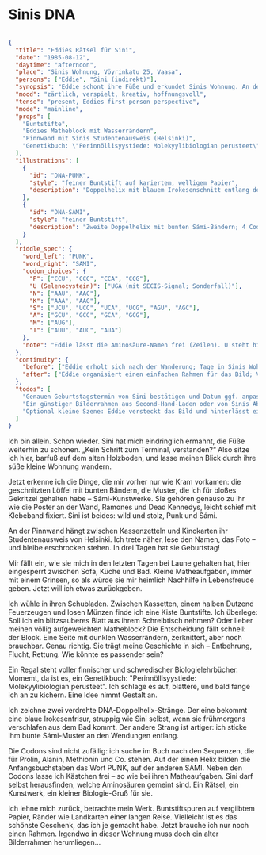 # Sinis DNA

```json

{
  "title": "Eddies Rätsel für Sini",
  "date": "1985-08-12",
  "daytime": "afternoon",
  "place": "Sinis Wohnung, Vöyrinkatu 25, Vaasa",
  "persons": ["Eddie", "Sini (indirekt)"],
  "synopsis": "Eddie schont ihre Füße und erkundet Sinis Wohnung. An der Pinnwand entdeckt sie Sinis Studentenausweis aus Helsinki und merkt: In drei Tagen hat Sini Geburtstag. Aus Buntstiften, ihrem wassergezeichneten Matheblock und Sinis Genetikbuch entwirft Eddie ein Bio-Rätsel-Geschenk: zwei Doppelhelix-Zeichnungen, deren Codons die Aminosäure-Anfangsbuchstaben zu den Wörtern PUNK und SAMI formen. Namen lässt sie frei als Linien zum Selbstausfüllen.",
  "mood": "zärtlich, verspielt, kreativ, hoffnungsvoll",
  "tense": "present, Eddies first-person perspective",
  "mode": "mainline",
  "props": [
    "Buntstifte",
    "Eddies Matheblock mit Wasserrändern",
    "Pinnwand mit Sinis Studentenausweis (Helsinki)",
    "Genetikbuch: \"Perinnöllisyystiede: Molekyylibiologian perusteet\""
  ],
  "illustrations": [
    {
      "id": "DNA-PUNK",
      "style": "feiner Buntstift auf kariertem, welligem Papier",
      "description": "Doppelhelix mit blauem Irokesenschnitt entlang des Strangs; 4 Codon-Felder ergeben die Anfangsbuchstaben P-U-N-K; neben jedem Feld leere Zeile zum Eintragen der Aminosäure."
    },
    {
      "id": "DNA-SAMI",
      "style": "feiner Buntstift",
      "description": "Zweite Doppelhelix mit bunten Sámi-Bändern; 4 Codon-Felder ergeben S-A-M-I; ebenfalls leere Zeilen zum Eintragen."
    }
  ],
  "riddle_spec": {
    "word_left": "PUNK",
    "word_right": "SAMI",
    "codon_choices": {
      "P": ["CCU", "CCC", "CCA", "CCG"],
      "U (Selenocystein)": ["UGA (mit SECIS-Signal; Sonderfall)"],
      "N": ["AAU", "AAC"],
      "K": ["AAA", "AAG"],
      "S": ["UCU", "UCC", "UCA", "UCG", "AGU", "AGC"],
      "A": ["GCU", "GCC", "GCA", "GCG"],
      "M": ["AUG"],
      "I": ["AUU", "AUC", "AUA"]
    },
    "note": "Eddie lässt die Aminosäure-Namen frei (Zeilen). U steht hier spielerisch für Selenocystein; kann von Sini als Bonus gelöst werden."
  },
  "continuity": {
    "before": ["Eddie erholt sich nach der Wanderung; Tage in Sinis Wohnung; Mathe-Miniaufgaben"],
    "after": ["Eddie organisiert einen einfachen Rahmen für das Bild; Vorbereitung von Sinis Geburtstagssurprise"]
  },
  "todos": [
    "Genauen Geburtstagstermin von Sini bestätigen und Datum ggf. anpassen.",
    "Ein günstiger Bilderrahmen aus Second-Hand-Laden oder von Sinis Abstellkammer besorgen.",
    "Optional kleine Szene: Eddie versteckt das Bild und hinterlässt ein Mini-Rätselhinweis."
  ]
}

```

Ich bin allein. Schon wieder. Sini hat mich eindringlich ermahnt, die Füße weiterhin zu schonen. „Kein Schritt zum Terminal, verstanden?“ Also sitze ich hier, barfuß auf dem alten Holzboden, und lasse meinen Blick durch ihre süße kleine Wohnung wandern.

Jetzt erkenne ich die Dinge, die mir vorher nur wie Kram vorkamen: die geschnitzten Löffel mit bunten Bändern, die Muster, die ich für bloßes Gekritzel gehalten habe – Sámi-Kunstwerke. Sie gehören genauso zu ihr wie die Poster an der Wand, Ramones und Dead Kennedys, leicht schief mit Klebeband fixiert. Sini ist beides: wild und stolz, Punk und Sámi.

An der Pinnwand hängt zwischen Kassenzetteln und Kinokarten ihr Studentenausweis von Helsinki. Ich trete näher, lese den Namen, das Foto – und bleibe erschrocken stehen. In drei Tagen hat sie Geburtstag!

Mir fällt ein, wie sie mich in den letzten Tagen bei Laune gehalten hat, hier eingesperrt zwischen Sofa, Küche und Bad. Kleine Matheaufgaben, immer mit einem Grinsen, so als würde sie mir heimlich Nachhilfe in Lebensfreude geben. Jetzt will ich etwas zurückgeben.

Ich wühle in ihren Schubladen. Zwischen Kassetten, einem halben Dutzend Feuerzeugen und losen Münzen finde ich eine Kiste Buntstifte. Ich überlege: Soll ich ein blitzsauberes Blatt aus ihrem Schreibtisch nehmen? Oder lieber meinen völlig aufgeweichten Matheblock?
Die Entscheidung fällt schnell: der Block. Eine Seite mit dunklen Wasserrändern, zerknittert, aber noch brauchbar. Genau richtig. Sie trägt meine Geschichte in sich – Entbehrung, Flucht, Rettung. Wie könnte es passender sein?

Ein Regal steht voller finnischer und schwedischer Biologielehrbücher. Momemt, da ist es, ein Genetikbuch: "Perinnöllisyystiede: Molekyylibiologian perusteet". Ich schlage es auf, blättere, und bald fange ich an zu kichern. Eine Idee nimmt Gestalt an.

Ich zeichne zwei verdrehte DNA-Doppelhelix-Stränge. Der eine bekommt eine blaue Irokesenfrisur, struppig wie Sini selbst, wenn sie frühmorgens verschlafen aus dem Bad kommt. Der andere Strang ist artiger: ich sticke ihm bunte Sámi-Muster an den Wendungen entlang.

Die Codons sind nicht zufällig: ich suche im Buch nach den Sequenzen, die für Prolin, Alanin, Methionin und Co. stehen. Auf der einen Helix bilden die Anfangsbuchstaben das Wort PUNK, auf der anderen SAMI. Neben den Codons lasse ich Kästchen frei – so wie bei ihren Matheaufgaben. Sini darf selbst herausfinden, welche Aminosäuren gemeint sind. Ein Rätsel, ein Kunstwerk, ein kleiner Biologie-Gruß für sie.

Ich lehne mich zurück, betrachte mein Werk. Buntstiftspuren auf vergilbtem Papier, Ränder wie Landkarten einer langen Reise. Vielleicht ist es das schönste Geschenk, das ich je gemacht habe.
Jetzt brauche ich nur noch einen Rahmen. Irgendwo in dieser Wohnung muss doch ein alter Bilderrahmen herumliegen…
